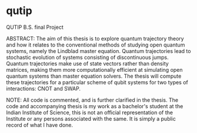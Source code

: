 # qutip
QUTIP B.S. final Project

ABSTRACT: The aim of this thesis is to explore quantum trajectory theory and how it relates to the
conventional methods of studying open quantum systems, namely the Lindblad master
equation. Quantum trajectories lead to stochastic evolution of systems consisting of
discontinuous jumps. Quantum trajectories make use of state vectors rather than density matrices, making them more computationally efficient at simulating open quantum
systems than master equation solvers. The thesis will compute these trajectories for a
particular scheme of qubit systems for two types of interactions: CNOT and SWAP.

NOTE: All code is commented, and is further clarified in the thesis. The code and accompanying thesis is my work as a bachelor's student at the Indian Institute of Science, this is not an official representation of the Institute or any persons associated with the same. It is simply a public record of what I have done.
